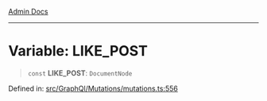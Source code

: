 [Admin Docs](/)

***

# Variable: LIKE\_POST

> `const` **LIKE\_POST**: `DocumentNode`

Defined in: [src/GraphQl/Mutations/mutations.ts:556](https://github.com/PalisadoesFoundation/talawa-admin/blob/main/src/GraphQl/Mutations/mutations.ts#L556)
